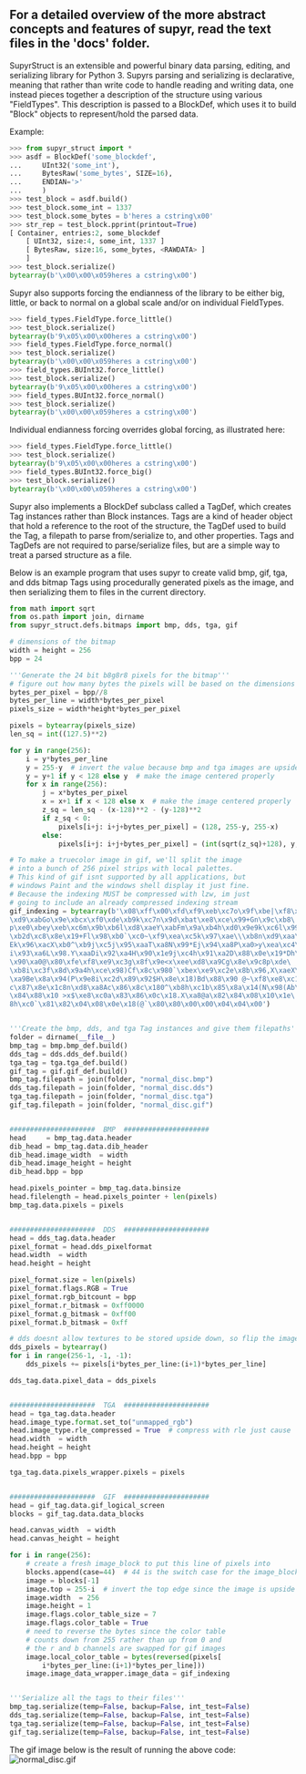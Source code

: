 For a detailed overview of the more abstract concepts and
features of supyr, read the text files in the 'docs' folder.
-------------------------------------------------------------------------------

SupyrStruct is an extensible and powerful binary data parsing, editing,
and serializing library for Python 3. Supyrs parsing and serializing is
declarative, meaning that rather than write code to handle reading and
writing data, one instead pieces together a description of the structure
using various "FieldTypes". This description is passed to a BlockDef,
which uses it to build "Block" objects to represent/hold the parsed data.


Example:

```python
>>> from supyr_struct import *
>>> asdf = BlockDef('some_blockdef',
...     UInt32('some_int'),
...     BytesRaw('some_bytes', SIZE=16),
...     ENDIAN='>'
...     )
>>> test_block = asdf.build()
>>> test_block.some_int = 1337
>>> test_block.some_bytes = b'heres a cstring\x00'
>>> str_rep = test_block.pprint(printout=True)
[ Container, entries:2, some_blockdef
    [ UInt32, size:4, some_int, 1337 ]
    [ BytesRaw, size:16, some_bytes, <RAWDATA> ]
    ]
>>> test_block.serialize()
bytearray(b'\x00\x00\x059heres a cstring\x00')
```


Supyr also supports forcing the endianness of the library to be either big,
little, or back to normal on a global scale and/or on individual FieldTypes.

```python
>>> field_types.FieldType.force_little()
>>> test_block.serialize()
bytearray(b'9\x05\x00\x00heres a cstring\x00')
>>> field_types.FieldType.force_normal()
>>> test_block.serialize()
bytearray(b'\x00\x00\x059heres a cstring\x00')
>>> field_types.BUInt32.force_little()
>>> test_block.serialize()
bytearray(b'9\x05\x00\x00heres a cstring\x00')
>>> field_types.BUInt32.force_normal()
>>> test_block.serialize()
bytearray(b'\x00\x00\x059heres a cstring\x00')
```

Individual endianness forcing overrides global forcing, as illustrated here:

```python
>>> field_types.FieldType.force_little()
>>> test_block.serialize()
bytearray(b'9\x05\x00\x00heres a cstring\x00')
>>> field_types.BUInt32.force_big()
>>> test_block.serialize()
bytearray(b'\x00\x00\x059heres a cstring\x00')
```

Supyr also implements a BlockDef subclass called a TagDef,
which creates Tag instances rather than Block instances.
Tags are a kind of header object that hold a reference to
the root of the structure, the TagDef used to build the Tag, 
a filepath to parse from/serialize to, and other properties.
Tags and TagDefs are not required to parse/serialize files,
but are a simple way to treat a parsed structure as a file.


Below is an example program that uses supyr to create valid bmp, gif,
tga, and dds bitmap Tags using procedurally generated pixels as the
image, and then serializing them to files in the current directory.

```python
from math import sqrt
from os.path import join, dirname
from supyr_struct.defs.bitmaps import bmp, dds, tga, gif

# dimensions of the bitmap
width = height = 256
bpp = 24

'''Generate the 24 bit b8g8r8 pixels for the bitmap'''
# figure out how many bytes the pixels will be based on the dimensions
bytes_per_pixel = bpp//8
bytes_per_line = width*bytes_per_pixel
pixels_size = width*height*bytes_per_pixel

pixels = bytearray(pixels_size)
len_sq = int((127.5)**2)

for y in range(256):
    i = y*bytes_per_line
    y = 255-y  # invert the value because bmp and tga images are upside-down
    y = y+1 if y < 128 else y  # make the image centered properly
    for x in range(256):
        j = x*bytes_per_pixel
        x = x+1 if x < 128 else x  # make the image centered properly
        z_sq = len_sq - (x-128)**2 - (y-128)**2
        if z_sq < 0:
            pixels[i+j: i+j+bytes_per_pixel] = (128, 255-y, 255-x)
        else:
            pixels[i+j: i+j+bytes_per_pixel] = (int(sqrt(z_sq)+128), y, x)

# To make a truecolor image in gif, we'll split the image
# into a bunch of 256 pixel strips with local palettes.
# This kind of gif isnt supported by all applications, but
# windows Paint and the windows shell display it just fine.
# Because the indexing MUST be compressed with lzw, im just
# going to include an already compressed indexing stream
gif_indexing = bytearray(b'\x08\xff\x00\xfd\xf9\xeb\xc7o\x9f\xbe|\xf8\xee\
\xd9\xabGo\x9e\xbcx\xf0\xde\xb9k\xc7n\x9d\xbat\xe8\xce\x99+Gn\x9c\xb8\
p\xe0\xbey\xeb\xc6m\x9b\xb6l\xd8\xaeY\xabFm\x9a\xb4h\xd0\x9e9k\xc6l\x99\
\xb2d\xc8\x8e\x19+Fl\x98\xb0`\xc0~\xf9\xea\xc5k\x97\xae\\\xb8n\xd9\xaa\
Ek\x96\xacX\xb0^\xb9j\xc5j\x95\xaaT\xa8N\x99*Ej\x94\xa8P\xa0>y\xea\xc4\
i\x93\xa6L\x98.Y\xaaDi\x92\xa4H\x90\x1e9j\xc4h\x91\xa2D\x88\x0e\x19*Dh\
\x90\xa0@\x80\xfe\xf8\xe9\xc3g\x8f\x9e<x\xee\xd8\xa9Cg\x8e\x9c8p\xde\
\xb8i\xc3f\x8d\x9a4h\xce\x98)Cf\x8c\x980`\xbex\xe9\xc2e\x8b\x96,X\xaeX\
\xa9Be\x8a\x94(P\x9e8i\xc2d\x89\x92$H\x8e\x18)Bd\x88\x90 @~\xf8\xe8\xc1\
c\x87\x8e\x1c8n\xd8\xa8Ac\x86\x8c\x180^\xb8h\xc1b\x85\x8a\x14(N\x98(Ab\
\x84\x88\x10 >x$\xe8\xc0a\x83\x86\x0c\x18.X\xa8@a\x82\x84\x08\x10\x1e\
8h\xc0`\x81\x82\x04\x08\x0e\x18(@`\x80\x80\x00\x00\x04\x04\x00')


'''Create the bmp, dds, and tga Tag instances and give them filepaths'''
folder = dirname(__file__)
bmp_tag = bmp.bmp_def.build()
dds_tag = dds.dds_def.build()
tga_tag = tga.tga_def.build()
gif_tag = gif.gif_def.build()
bmp_tag.filepath = join(folder, "normal_disc.bmp")
dds_tag.filepath = join(folder, "normal_disc.dds")
tga_tag.filepath = join(folder, "normal_disc.tga")
gif_tag.filepath = join(folder, "normal_disc.gif")


#####################  BMP  #####################
head     = bmp_tag.data.header
dib_head = bmp_tag.data.dib_header
dib_head.image_width  = width
dib_head.image_height = height
dib_head.bpp = bpp

head.pixels_pointer = bmp_tag.data.binsize
head.filelength = head.pixels_pointer + len(pixels)
bmp_tag.data.pixels = pixels


#####################  DDS  #####################
head = dds_tag.data.header
pixel_format = head.dds_pixelformat
head.width  = width
head.height = height

pixel_format.size = len(pixels)
pixel_format.flags.RGB = True
pixel_format.rgb_bitcount = bpp
pixel_format.r_bitmask = 0xff0000
pixel_format.g_bitmask = 0xff00
pixel_format.b_bitmask = 0xff

# dds doesnt allow textures to be stored upside down, so flip the image
dds_pixels = bytearray()
for i in range(256-1, -1, -1):
    dds_pixels += pixels[i*bytes_per_line:(i+1)*bytes_per_line]

dds_tag.data.pixel_data = dds_pixels


#####################  TGA  #####################
head = tga_tag.data.header
head.image_type.format.set_to("unmapped_rgb")
head.image_type.rle_compressed = True  # compress with rle just cause
head.width  = width
head.height = height
head.bpp = bpp

tga_tag.data.pixels_wrapper.pixels = pixels


#####################  GIF  #####################
head = gif_tag.data.gif_logical_screen
blocks = gif_tag.data.data_blocks

head.canvas_width  = width
head.canvas_height = height

for i in range(256):
    # create a fresh image_block to put this line of pixels into
    blocks.append(case=44)  # 44 is the switch case for the image_block
    image = blocks[-1]
    image.top = 255-i  # invert the top edge since the image is upside down
    image.width  = 256
    image.height = 1
    image.flags.color_table_size = 7
    image.flags.color_table = True
    # need to reverse the bytes since the color table
    # counts down from 255 rather than up from 0 and
    # the r and b channels are swapped for gif images
    image.local_color_table = bytes(reversed(pixels[
        i*bytes_per_line:(i+1)*bytes_per_line]))
    image.image_data_wrapper.image_data = gif_indexing


'''Serialize all the tags to their files'''
bmp_tag.serialize(temp=False, backup=False, int_test=False)
dds_tag.serialize(temp=False, backup=False, int_test=False)
tga_tag.serialize(temp=False, backup=False, int_test=False)
gif_tag.serialize(temp=False, backup=False, int_test=False)
```

The gif image below is the result of running the above code:
![normal_disc.gif](https://bitbucket.org/repo/KKAggn/images/2507909416-normal_disc.gif)